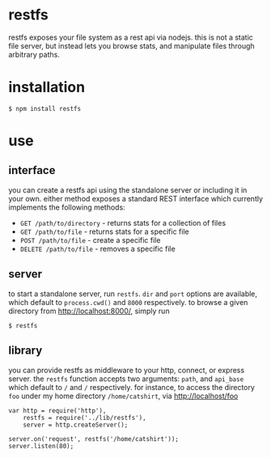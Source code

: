 restfs
===

restfs exposes your file system as a rest api via nodejs. this is not a static file server, but instead lets you browse stats, and manipulate files through arbitrary paths.

installation
===

    $ npm install restfs

use
===

interface
---

you can create a restfs api using the standalone server or including it in your own. either method exposes a standard REST interface which currently implements the following methods:

- `GET /path/to/directory` - returns stats for a collection of files
- `GET /path/to/file` - returns stats for a specific file
- `POST /path/to/file` - create a specific file
- `DELETE /path/to/file` - removes a specific file

server
---

to start a standalone server, run `restfs`. `dir` and `port` options are available, which default to `process.cwd()` and `8000` respectively. to browse a given directory from [http://localhost:8000/](http://localhost:8000/), simply run

    $ restfs

library
---

you can provide restfs as middleware to your http, connect, or express server. the `restfs` function accepts two arguments: `path`, and `api_base` which default to `/` and `/` respectively. for instance, to access the directory `foo` under my home directory `/home/catshirt`, via [http://localhost/foo](http://localhost/foo)

    var http = require('http'),
        restfs = require('../lib/restfs'),
        server = http.createServer();

    server.on('request', restfs('/home/catshirt'));
    server.listen(80);